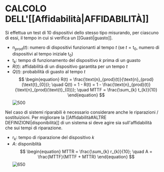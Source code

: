 # CALCOLO DELL'[[Affidabilità|AFFIDABILITÀ]]
Si effettua un test di 10 dispositivi dello stesso tipo misurando, per ciascuno di essi, il tempo in cui si verifica un [[Guasti|guasto]].
- $\text{n}_{prod}(t)$: numero di dispositivi funzionanti al tempo $t$ (se $t = \text{t}_{0}$, numero di dispositivi al tempo iniziale $\text{t}_{0}$)
- $\text{t}_{k}$: tempo di funzionamento del dispositivo $k$ prima di un guasto
- $R(t)$: affidabilità di un dispositivo garantita per un tempo $t$
- $Q(t)$: probabilità di guasto al tempo $t$
$$
\begin{equation}
R(t) = \frac{\text{n}_{prod}(t)}{\text{n}_{prod}(\text{t}_{0})}; \quad Q(t) = 1 - R(t) = 1 - \frac{\text{n}_{prod}(t)}{\text{n}_{prod}(\text{t}_{0})}; \quad MTTF = \frac{\sum_{k} t_{k}}{10}
\end{equation}
$$
![500](calcolo_affidabilità.png)

Nel caso di sistemi riparabili è necessario considerare anche le riparazioni / sostituizioni. Per migliorare la [[Affidabilità#ALTRE DEFINIZIONI|disponibilità]] di un sistema si deve agire sia sull'affidabilità che sui tempi di riparazione.
- $\text{r}_{k}$: tempo di riparazione del dispositivo $k$
- $A$: disponiblità
$$
\begin{equation}
MTTR = \frac{\sum_{k} r_{k}}{10}; \quad A = \frac{MTTF}{MTTF + MTTR}
\end{equation}
$$
![650](calcolo_affidabilità2.png)